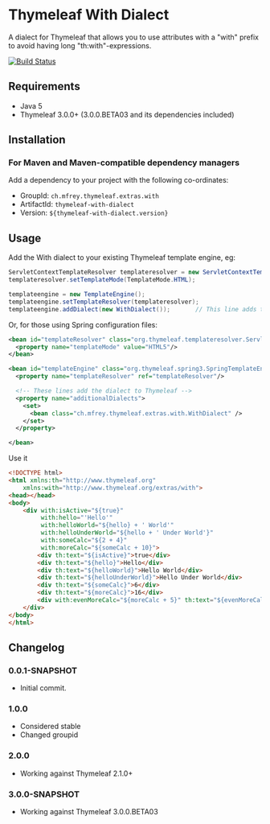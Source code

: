 
Thymeleaf With Dialect
========================

A dialect for Thymeleaf that allows you to use attributes with a "with" prefix to avoid having long "th:with"-expressions.

[![Build Status](https://travis-ci.org/Antibrumm/thymeleaf-extras-with-dialect.png)](https://travis-ci.org/Antibrumm/thymeleaf-extras-with-dialect)

Requirements
------------

 - Java 5
 - Thymeleaf 3.0.0+ (3.0.0.BETA03 and its dependencies included)


Installation
------------

### For Maven and Maven-compatible dependency managers
Add a dependency to your project with the following co-ordinates:

 - GroupId: `ch.mfrey.thymeleaf.extras.with`
 - ArtifactId: `thymeleaf-with-dialect`
 - Version: `${thymeleaf-with-dialect.version}`


Usage
-----

Add the With dialect to your existing Thymeleaf template engine, eg:

```java
ServletContextTemplateResolver templateresolver = new ServletContextTemplateResolver();
templateresolver.setTemplateMode(TemplateMode.HTML);

templateengine = new TemplateEngine();
templateengine.setTemplateResolver(templateresolver);
templateengine.addDialect(new WithDialect());		// This line adds the dialect to Thymeleaf
```

Or, for those using Spring configuration files:

```xml
<bean id="templateResolver" class="org.thymeleaf.templateresolver.ServletContextTemplateResolver">
  <property name="templateMode" value="HTML5"/>
</bean>

<bean id="templateEngine" class="org.thymeleaf.spring3.SpringTemplateEngine">
  <property name="templateResolver" ref="templateResolver"/>

  <!-- These lines add the dialect to Thymeleaf -->
  <property name="additionalDialects">
    <set>
      <bean class="ch.mfrey.thymeleaf.extras.with.WithDialect" />
    </set>
  </property>

</bean>
```

Use it
```html
<!DOCTYPE html>
<html xmlns:th="http://www.thymeleaf.org"
	xmlns:with="http://www.thymeleaf.org/extras/with">
<head></head>
<body>
	<div with:isActive="${true}"
	 	 with:hello="'Hello'"
	 	 with:helloWorld="${hello} + ' World'"
	 	 with:helloUnderWorld="${hello + ' Under World'}"
	 	 with:someCalc="${2 + 4}"
	 	 with:moreCalc="${someCalc + 10}">
		<div th:text="${isActive}">true</div>
		<div th:text="${hello}">Hello</div>
		<div th:text="${helloWorld}">Hello World</div>
		<div th:text="${helloUnderWorld}">Hello Under World</div>
		<div th:text="${someCalc}">6</div>
		<div th:text="${moreCalc}">16</div>
		<div with:evenMoreCalc="${moreCalc + 5}" th:text="${evenMoreCalc}">21</div>
	</div>
</body>
</html>
```


Changelog
---------

### 0.0.1-SNAPSHOT
 - Initial commit.
 
### 1.0.0
 - Considered stable
 - Changed groupid

### 2.0.0
 - Working against Thymeleaf 2.1.0+

### 3.0.0-SNAPSHOT
 - Working against Thymeleaf 3.0.0.BETA03